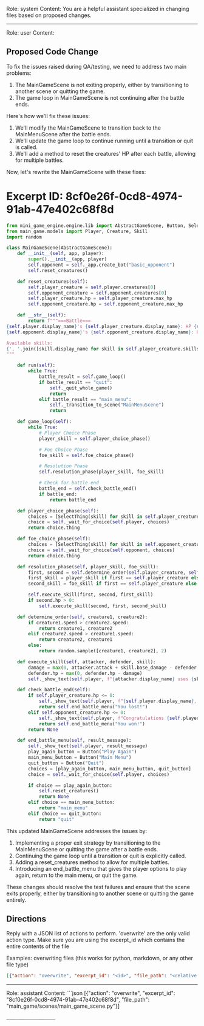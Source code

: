Role: system
Content: You are a helpful assistant specialized in changing files based on proposed changes.
__________________
Role: user
Content: 
## Proposed Code Change
To fix the issues raised during QA/testing, we need to address two main problems:

1. The MainGameScene is not exiting properly, either by transitioning to another scene or quitting the game.
2. The game loop in MainGameScene is not continuing after the battle ends.

Here's how we'll fix these issues:

1. We'll modify the MainGameScene to transition back to the MainMenuScene after the battle ends.
2. We'll update the game loop to continue running until a transition or quit is called.
3. We'll add a method to reset the creatures' HP after each battle, allowing for multiple battles.

Now, let's rewrite the MainGameScene with these fixes:

# Excerpt ID: 8cf0e26f-0cd8-4974-91ab-47e402c68f8d
```python main_game/scenes/main_game_scene.py
from mini_game_engine.engine.lib import AbstractGameScene, Button, SelectThing
from main_game.models import Player, Creature, Skill
import random

class MainGameScene(AbstractGameScene):
    def __init__(self, app, player):
        super().__init__(app, player)
        self.opponent = self._app.create_bot("basic_opponent")
        self.reset_creatures()

    def reset_creatures(self):
        self.player_creature = self.player.creatures[0]
        self.opponent_creature = self.opponent.creatures[0]
        self.player_creature.hp = self.player_creature.max_hp
        self.opponent_creature.hp = self.opponent_creature.max_hp

    def __str__(self):
        return f"""===Battle===
{self.player.display_name}'s {self.player_creature.display_name}: HP {self.player_creature.hp}/{self.player_creature.max_hp}
{self.opponent.display_name}'s {self.opponent_creature.display_name}: HP {self.opponent_creature.hp}/{self.opponent_creature.max_hp}

Available skills:
{', '.join([skill.display_name for skill in self.player_creature.skills])}
"""

    def run(self):
        while True:
            battle_result = self.game_loop()
            if battle_result == "quit":
                self._quit_whole_game()
                return
            elif battle_result == "main_menu":
                self._transition_to_scene("MainMenuScene")
                return

    def game_loop(self):
        while True:
            # Player Choice Phase
            player_skill = self.player_choice_phase()

            # Foe Choice Phase
            foe_skill = self.foe_choice_phase()

            # Resolution Phase
            self.resolution_phase(player_skill, foe_skill)

            # Check for battle end
            battle_end = self.check_battle_end()
            if battle_end:
                return battle_end

    def player_choice_phase(self):
        choices = [SelectThing(skill) for skill in self.player_creature.skills]
        choice = self._wait_for_choice(self.player, choices)
        return choice.thing

    def foe_choice_phase(self):
        choices = [SelectThing(skill) for skill in self.opponent_creature.skills]
        choice = self._wait_for_choice(self.opponent, choices)
        return choice.thing

    def resolution_phase(self, player_skill, foe_skill):
        first, second = self.determine_order(self.player_creature, self.opponent_creature)
        first_skill = player_skill if first == self.player_creature else foe_skill
        second_skill = foe_skill if first == self.player_creature else player_skill

        self.execute_skill(first, second, first_skill)
        if second.hp > 0:
            self.execute_skill(second, first, second_skill)

    def determine_order(self, creature1, creature2):
        if creature1.speed > creature2.speed:
            return creature1, creature2
        elif creature2.speed > creature1.speed:
            return creature2, creature1
        else:
            return random.sample([creature1, creature2], 2)

    def execute_skill(self, attacker, defender, skill):
        damage = max(0, attacker.attack + skill.base_damage - defender.defense)
        defender.hp = max(0, defender.hp - damage)
        self._show_text(self.player, f"{attacker.display_name} uses {skill.display_name} and deals {damage} damage to {defender.display_name}!")

    def check_battle_end(self):
        if self.player_creature.hp <= 0:
            self._show_text(self.player, f"{self.player.display_name}, you have lost the battle!")
            return self.end_battle_menu("You lost!")
        elif self.opponent_creature.hp <= 0:
            self._show_text(self.player, f"Congratulations {self.player.display_name}, you have won the battle!")
            return self.end_battle_menu("You won!")
        return None

    def end_battle_menu(self, result_message):
        self._show_text(self.player, result_message)
        play_again_button = Button("Play Again")
        main_menu_button = Button("Main Menu")
        quit_button = Button("Quit")
        choices = [play_again_button, main_menu_button, quit_button]
        choice = self._wait_for_choice(self.player, choices)

        if choice == play_again_button:
            self.reset_creatures()
            return None
        elif choice == main_menu_button:
            return "main_menu"
        elif choice == quit_button:
            return "quit"
```

This updated MainGameScene addresses the issues by:

1. Implementing a proper exit strategy by transitioning to the MainMenuScene or quitting the game after a battle ends.
2. Continuing the game loop until a transition or quit is explicitly called.
3. Adding a reset_creatures method to allow for multiple battles.
4. Introducing an end_battle_menu that gives the player options to play again, return to the main menu, or quit the game.

These changes should resolve the test failures and ensure that the scene exits properly, either by transitioning to another scene or quitting the game entirely.

## Directions
Reply with a JSON list of actions to perform. 'overwrite' are the only valid action type. 
Make sure you are using the excerpt_id which contains the entire contents of the file

Examples:
overwriting files (this works for python, markdown, or any other file type)
```json output_example1
[{"action": "overwrite", "excerpt_id": "<id>", "file_path": "<relative file path>"}]
```

__________________
Role: assistant
Content: ```json
[{"action": "overwrite", "excerpt_id": "8cf0e26f-0cd8-4974-91ab-47e402c68f8d", "file_path": "main_game/scenes/main_game_scene.py"}]
```
__________________
